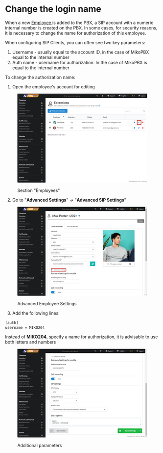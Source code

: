 # Change the login name

When a new [Employee ](../../manual/telephony/extensions.md)is added to the PBX, a SIP account with a numeric internal number is created on the PBX. In some cases, for security reasons, it is necessary to change the name for authorization of this employee.

When configuring SIP Clients, you can often see two key parameters:

1. Username - usually equal to the account ID, in the case of MikoPBX equal to the internal number
2. Auth name - username for authorization. In the case of MikoPBX is equal to the internal number

To change the authorization name:

1. Open the employee's account for editing

<figure><img src="../../.gitbook/assets/EditExtension.png" alt=""><figcaption><p>Section "Employees"</p></figcaption></figure>

2. Go to "**Advanced Settings**" → "**Advanced SIP Settings**"

<figure><img src="../../.gitbook/assets/advancedSettings.png" alt=""><figcaption><p>Advanced Employee Settings</p></figcaption></figure>

3. Add the following lines:

```
[auth] 
username = MIKO204
```

Instead of **MIKO204**, specify a name for authorization, it is advisable to use both letters and numbers

<figure><img src="../../.gitbook/assets/extraOptions.png" alt=""><figcaption><p>Additional parameters</p></figcaption></figure>
